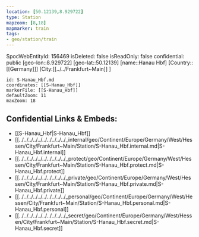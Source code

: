 ```yaml
---
location: [50.12139,8.929722]
type: Station 
mapzoom: [8,18] 
mapmarker: train 
tags:
- geo/station/train
---
```

SpocWebEntityId: 156469
isDeleted: false
isReadOnly: false
confidential: public
[geo-lon::8.929722]
[geo-lat::50.12139]
[name::Hanau Hbf]
[Country::[[Germany]]]
[City:[[../../Frankfurt~Main]] ]


```leaflet
id: S-Hanau_Hbf.md
coordinates: [[S-Hanau_Hbf]]
markerFile: [[S-Hanau_Hbf]]
defaultZoom: 11 
maxZoom: 18
```


## Confidential Links & Embeds: 
- [[S-Hanau_Hbf|S-Hanau_Hbf]] 
- [[../../../../../../../../../../_internal/geo/Continent/Europe/Germany/West/Hessen/City/Frankfurt~Main/Station/S-Hanau_Hbf.internal.md|S-Hanau_Hbf.internal]] 
- [[../../../../../../../../../../_protect/geo/Continent/Europe/Germany/West/Hessen/City/Frankfurt~Main/Station/S-Hanau_Hbf.protect.md|S-Hanau_Hbf.protect]] 
- [[../../../../../../../../../../_private/geo/Continent/Europe/Germany/West/Hessen/City/Frankfurt~Main/Station/S-Hanau_Hbf.private.md|S-Hanau_Hbf.private]] 
- [[../../../../../../../../../../_personal/geo/Continent/Europe/Germany/West/Hessen/City/Frankfurt~Main/Station/S-Hanau_Hbf.personal.md|S-Hanau_Hbf.personal]] 
- [[../../../../../../../../../../_secret/geo/Continent/Europe/Germany/West/Hessen/City/Frankfurt~Main/Station/S-Hanau_Hbf.secret.md|S-Hanau_Hbf.secret]] 
